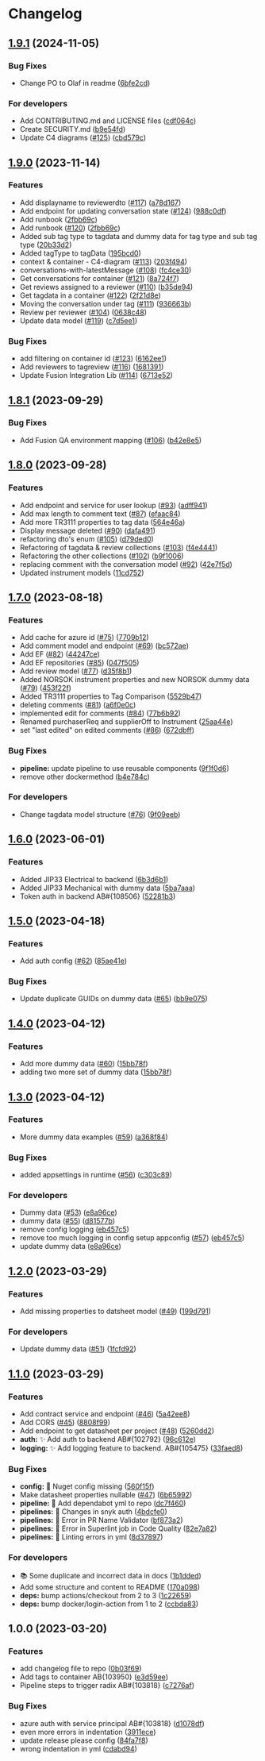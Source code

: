 # Changelog

## [1.9.1](https://github.com/equinor/spinedatasheetapi/compare/v1.9.0...v1.9.1) (2024-11-05)


### Bug Fixes

* Change PO to Olaf in readme ([6bfe2cd](https://github.com/equinor/spinedatasheetapi/commit/6bfe2cd67f844a993a3260fd6fc315ce304ddab8))


### For developers

* Add CONTRIBUTING.md and LICENSE files ([cdf064c](https://github.com/equinor/spinedatasheetapi/commit/cdf064ced2f3bf84993fe2d35814e0a599b34f1a))
* Create SECURITY.md ([b9e54fd](https://github.com/equinor/spinedatasheetapi/commit/b9e54fdb28543c13ccc818eebe172b93ac6f940a))
* Update C4 diagrams ([#125](https://github.com/equinor/spinedatasheetapi/issues/125)) ([cbd579c](https://github.com/equinor/spinedatasheetapi/commit/cbd579ccb99ce311963b0cac3dc462271390362a))

## [1.9.0](https://github.com/equinor/spinedatasheetapi/compare/v1.8.1...v1.9.0) (2023-11-14)


### Features

* Add displayname to reviewerdto ([#117](https://github.com/equinor/spinedatasheetapi/issues/117)) ([a78d167](https://github.com/equinor/spinedatasheetapi/commit/a78d16748587aaf531a83f3995d9e55b3576de88))
* Add endpoint for updating conversation state ([#124](https://github.com/equinor/spinedatasheetapi/issues/124)) ([988c0df](https://github.com/equinor/spinedatasheetapi/commit/988c0df446bec2c7cdb5c061e899fa975b9a0d5e))
* Add runbook ([2fbb69c](https://github.com/equinor/spinedatasheetapi/commit/2fbb69c9c29e98cdd712701a2c606aa87d53406c))
* Add runbook ([#120](https://github.com/equinor/spinedatasheetapi/issues/120)) ([2fbb69c](https://github.com/equinor/spinedatasheetapi/commit/2fbb69c9c29e98cdd712701a2c606aa87d53406c))
* Added sub tag type to tagdata and dummy data for tag type and sub tag type ([20b33d2](https://github.com/equinor/spinedatasheetapi/commit/20b33d20679ca967ca597b9873744ce19d7a206d))
* Added tagType to tagData ([195bcd0](https://github.com/equinor/spinedatasheetapi/commit/195bcd000e11f7d0a19ded6915f3bf6ba194127c))
* context & container - C4-diagram ([#113](https://github.com/equinor/spinedatasheetapi/issues/113)) ([203f494](https://github.com/equinor/spinedatasheetapi/commit/203f4947ce6a71d405a2a7be12a9ea8efb8a8f26))
* conversations-with-latestMessage ([#108](https://github.com/equinor/spinedatasheetapi/issues/108)) ([fc4ce30](https://github.com/equinor/spinedatasheetapi/commit/fc4ce30fd150b7703642962e2c0dca4e78a1a14f))
* Get conversations for container ([#121](https://github.com/equinor/spinedatasheetapi/issues/121)) ([8a724f7](https://github.com/equinor/spinedatasheetapi/commit/8a724f7c95cecbbf2a5b53ee62304fa9a92e072b))
* Get reviews assigned to a reviewer ([#110](https://github.com/equinor/spinedatasheetapi/issues/110)) ([b35de94](https://github.com/equinor/spinedatasheetapi/commit/b35de94d3d85214ddf7b45afedccdb43c4cf7a64))
* Get tagdata in a container ([#122](https://github.com/equinor/spinedatasheetapi/issues/122)) ([2f21d8e](https://github.com/equinor/spinedatasheetapi/commit/2f21d8ec339432c4fc777232641d2dd776048c37))
* Moving the conversation under tag ([#111](https://github.com/equinor/spinedatasheetapi/issues/111)) ([936663b](https://github.com/equinor/spinedatasheetapi/commit/936663b1984f4f456ab0c45fb4ad77b55d3516c5))
* Review per reviewer ([#104](https://github.com/equinor/spinedatasheetapi/issues/104)) ([0638c48](https://github.com/equinor/spinedatasheetapi/commit/0638c48c51b2796b7b1afe2398dc5366fad87852))
* Update data model ([#119](https://github.com/equinor/spinedatasheetapi/issues/119)) ([c7d5ee1](https://github.com/equinor/spinedatasheetapi/commit/c7d5ee150b0a9792f960b29b5501a623c9592597))


### Bug Fixes

* add filtering on container id ([#123](https://github.com/equinor/spinedatasheetapi/issues/123)) ([6162ee1](https://github.com/equinor/spinedatasheetapi/commit/6162ee16d25639eab7b669874be1e62ebf7eb908))
* Add reviewers to tagreview ([#116](https://github.com/equinor/spinedatasheetapi/issues/116)) ([1681391](https://github.com/equinor/spinedatasheetapi/commit/16813914f1f0ad34e3f101e13ef2dfc9ae47575b))
* Update Fusion Integration Lib ([#114](https://github.com/equinor/spinedatasheetapi/issues/114)) ([6713e52](https://github.com/equinor/spinedatasheetapi/commit/6713e527bc18d563431f936ea5f3c855aabca6fc))

## [1.8.1](https://github.com/equinor/spinedatasheetapi/compare/v1.8.0...v1.8.1) (2023-09-29)


### Bug Fixes

* Add Fusion QA environment mapping ([#106](https://github.com/equinor/spinedatasheetapi/issues/106)) ([b42e8e5](https://github.com/equinor/spinedatasheetapi/commit/b42e8e500817921196c8b561249d99f583fd29e9))

## [1.8.0](https://github.com/equinor/spinedatasheetapi/compare/v1.7.0...v1.8.0) (2023-09-28)


### Features

* Add endpoint and service for user lookup ([#93](https://github.com/equinor/spinedatasheetapi/issues/93)) ([adff941](https://github.com/equinor/spinedatasheetapi/commit/adff94173e3532ac0f4fb13d1eb045d17accddfd))
* Add max length to comment text ([#87](https://github.com/equinor/spinedatasheetapi/issues/87)) ([efaac84](https://github.com/equinor/spinedatasheetapi/commit/efaac8457d475215621c12a8922652f4bcab9235))
* Add more TR3111 properties to tag data ([564e46a](https://github.com/equinor/spinedatasheetapi/commit/564e46a581627a4457209943b1279c21a040a2cc))
* Display message deleted ([#90](https://github.com/equinor/spinedatasheetapi/issues/90)) ([dafa491](https://github.com/equinor/spinedatasheetapi/commit/dafa491cf07471a58745441ea641a4484561ac14))
* refactoring dto's enum ([#105](https://github.com/equinor/spinedatasheetapi/issues/105)) ([d79ded0](https://github.com/equinor/spinedatasheetapi/commit/d79ded09b02174d38410c309839c8da36dfa86b4))
* Refactoring of tagdata & review collections ([#103](https://github.com/equinor/spinedatasheetapi/issues/103)) ([f4e4441](https://github.com/equinor/spinedatasheetapi/commit/f4e4441d7763fc46330f9b37e104e3b0bd511c65))
* Refactoring the other collections ([#102](https://github.com/equinor/spinedatasheetapi/issues/102)) ([b9f1006](https://github.com/equinor/spinedatasheetapi/commit/b9f1006e379562cdef2c8124fd4ec298883e6626))
* replacing comment with the conversation model ([#92](https://github.com/equinor/spinedatasheetapi/issues/92)) ([42e7f5d](https://github.com/equinor/spinedatasheetapi/commit/42e7f5d09cfe3ad3de9789ad50e1924d26a6aa50))
* Updated instrument models ([11cd752](https://github.com/equinor/spinedatasheetapi/commit/11cd752ad5e516bf8a4e99bdb05b9bdb33bea6c3))

## [1.7.0](https://github.com/equinor/spinedatasheetapi/compare/v1.6.0...v1.7.0) (2023-08-18)


### Features

* Add cache for azure id ([#75](https://github.com/equinor/spinedatasheetapi/issues/75)) ([7709b12](https://github.com/equinor/spinedatasheetapi/commit/7709b128417a5bf2e8460e9db9fbafc942255e94))
* Add comment model and endpoint ([#69](https://github.com/equinor/spinedatasheetapi/issues/69)) ([bc572ae](https://github.com/equinor/spinedatasheetapi/commit/bc572ae1ccda896cacb7a732b69478cd4a3d53f2))
* Add EF ([#82](https://github.com/equinor/spinedatasheetapi/issues/82)) ([44247ce](https://github.com/equinor/spinedatasheetapi/commit/44247cebf6bc4d83d28c8634a9e1a0cf339b4dfa))
* Add EF repositories ([#85](https://github.com/equinor/spinedatasheetapi/issues/85)) ([047f505](https://github.com/equinor/spinedatasheetapi/commit/047f505f47508bdbc025b9e8f759a35fc583329b))
* Add review model ([#77](https://github.com/equinor/spinedatasheetapi/issues/77)) ([d35f8b1](https://github.com/equinor/spinedatasheetapi/commit/d35f8b1cf0d0c838728d4b00ae52dfd443cb3f2b))
* Added NORSOK instrument properties and new NORSOK dummy data ([#79](https://github.com/equinor/spinedatasheetapi/issues/79)) ([453f22f](https://github.com/equinor/spinedatasheetapi/commit/453f22f9f8322be2b56b876e7a6ee18e1d6f6583))
* Added TR3111 properties to Tag Comparison ([5529b47](https://github.com/equinor/spinedatasheetapi/commit/5529b47dc6f81c3f397260e5a5540ffee6ad90b2))
* deleting comments ([#81](https://github.com/equinor/spinedatasheetapi/issues/81)) ([a6f0e0c](https://github.com/equinor/spinedatasheetapi/commit/a6f0e0cc0e5d43f53570c37ae1a35399a1e48d97))
* implemented edit for comments ([#84](https://github.com/equinor/spinedatasheetapi/issues/84)) ([77b6b92](https://github.com/equinor/spinedatasheetapi/commit/77b6b92dea70d29c881bf7943ba81c7c983f7fd6))
* Renamed purchaserReq and supplierOff to Instrument ([25aa44e](https://github.com/equinor/spinedatasheetapi/commit/25aa44ed13caf3d8e1c3a4fa2ba5dc904001b898))
* set "last edited" on edited comments ([#86](https://github.com/equinor/spinedatasheetapi/issues/86)) ([672dbff](https://github.com/equinor/spinedatasheetapi/commit/672dbff32079a836821cd4c346469bcf672dee1d))


### Bug Fixes

* **pipeline:** update pipeline to use reusable components ([9f1f0d6](https://github.com/equinor/spinedatasheetapi/commit/9f1f0d608cf35eebc143d646ae5bd895883774fb))
* remove other dockermethod ([b4e784c](https://github.com/equinor/spinedatasheetapi/commit/b4e784c57206c8f69e926e3372e7cf3d1d7b35b9))


### For developers

* Change tagdata model structure ([#76](https://github.com/equinor/spinedatasheetapi/issues/76)) ([9f09eeb](https://github.com/equinor/spinedatasheetapi/commit/9f09eeb0d377f0a99c2610a390065a71b9c42eed))

## [1.6.0](https://github.com/equinor/spinedatasheetapi/compare/v1.5.0...v1.6.0) (2023-06-01)


### Features

* Added JIP33 Electrical to backend ([6b3d6b1](https://github.com/equinor/spinedatasheetapi/commit/6b3d6b1fbcb7d93fd8661477736bd90c88368ad0))
* Added JIP33 Mechanical with dummy data ([5ba7aaa](https://github.com/equinor/spinedatasheetapi/commit/5ba7aaa6bb7435eaa9933e5a692398ad478eeec7))
* Token auth in backend AB#{108506} ([52281b3](https://github.com/equinor/spinedatasheetapi/commit/52281b3902df1d139fb1d148b685566b22e32436))

## [1.5.0](https://github.com/equinor/spinedatasheetapi/compare/v1.4.0...v1.5.0) (2023-04-18)


### Features

* Add auth config ([#62](https://github.com/equinor/spinedatasheetapi/issues/62)) ([85ae41e](https://github.com/equinor/spinedatasheetapi/commit/85ae41e24748ebcb8d53563a6731003ab9d798dc))


### Bug Fixes

* Update duplicate GUIDs on dummy data ([#65](https://github.com/equinor/spinedatasheetapi/issues/65)) ([bb9e075](https://github.com/equinor/spinedatasheetapi/commit/bb9e0759e283786a82c1760809ca395096985493))

## [1.4.0](https://github.com/equinor/spinedatasheetapi/compare/v1.3.0...v1.4.0) (2023-04-12)


### Features

* Add more dummy data ([#60](https://github.com/equinor/spinedatasheetapi/issues/60)) ([15bb78f](https://github.com/equinor/spinedatasheetapi/commit/15bb78fd91594faec70ab7cad4ee473e87d6e0f1))
* adding two more set of dummy data ([15bb78f](https://github.com/equinor/spinedatasheetapi/commit/15bb78fd91594faec70ab7cad4ee473e87d6e0f1))

## [1.3.0](https://github.com/equinor/spinedatasheetapi/compare/v1.2.0...v1.3.0) (2023-04-12)


### Features

* More dummy data examples ([#59](https://github.com/equinor/spinedatasheetapi/issues/59)) ([a368f84](https://github.com/equinor/spinedatasheetapi/commit/a368f84965c824144df93a4aa9b403ce46b62089))


### Bug Fixes

* added appsettings in runtime ([#56](https://github.com/equinor/spinedatasheetapi/issues/56)) ([c303c89](https://github.com/equinor/spinedatasheetapi/commit/c303c896cf85848d9c7b2676d4d2b8376e46a5c1))


### For developers

* Dummy data ([#53](https://github.com/equinor/spinedatasheetapi/issues/53)) ([e8a96ce](https://github.com/equinor/spinedatasheetapi/commit/e8a96ce7c4f153277ae44896bec9a59438da2205))
* dummy data ([#55](https://github.com/equinor/spinedatasheetapi/issues/55)) ([d81577b](https://github.com/equinor/spinedatasheetapi/commit/d81577b387237197e16ed8e48cdbcfaa23e8e9f0))
* remove config logging ([eb457c5](https://github.com/equinor/spinedatasheetapi/commit/eb457c52e67948446c75ead006f72f3a3a128e2b))
* remove too much logging in config setup appconfig ([#57](https://github.com/equinor/spinedatasheetapi/issues/57)) ([eb457c5](https://github.com/equinor/spinedatasheetapi/commit/eb457c52e67948446c75ead006f72f3a3a128e2b))
* update dummy data ([e8a96ce](https://github.com/equinor/spinedatasheetapi/commit/e8a96ce7c4f153277ae44896bec9a59438da2205))

## [1.2.0](https://github.com/equinor/spinedatasheetapi/compare/v1.1.0...v1.2.0) (2023-03-29)


### Features

* Add missing properties to datsheet model ([#49](https://github.com/equinor/spinedatasheetapi/issues/49)) ([199d791](https://github.com/equinor/spinedatasheetapi/commit/199d7914914cd79751ab85784062a375f9c15ec7))


### For developers

* Update dummy data ([#51](https://github.com/equinor/spinedatasheetapi/issues/51)) ([1fcfd92](https://github.com/equinor/spinedatasheetapi/commit/1fcfd927fdf6876f56dfeefabc64e7c7ae0e917a))

## [1.1.0](https://github.com/equinor/spinedatasheetapi/compare/v1.0.0...v1.1.0) (2023-03-29)


### Features

* Add contract service and endpoint ([#46](https://github.com/equinor/spinedatasheetapi/issues/46)) ([5a42ee8](https://github.com/equinor/spinedatasheetapi/commit/5a42ee8cc6ac64e2b01b3f604547ea35a21b966a))
* Add CORS ([#45](https://github.com/equinor/spinedatasheetapi/issues/45)) ([8808f99](https://github.com/equinor/spinedatasheetapi/commit/8808f99e5bd1c65ea03e2dd632cff8cd7e123e0a))
* Add endpoint to get datasheet per project ([#48](https://github.com/equinor/spinedatasheetapi/issues/48)) ([5260dd2](https://github.com/equinor/spinedatasheetapi/commit/5260dd22fad69087750b53baf670542bc1e72946))
* **auth:** ✨ Add auth to backend AB#{102792} ([96c612e](https://github.com/equinor/spinedatasheetapi/commit/96c612e02dd867fc564516ad9a3185295309f816))
* **logging:** ✨ Add logging feature to backend. AB#{105475} ([33faed8](https://github.com/equinor/spinedatasheetapi/commit/33faed891b5ca997253feff1a075d4fec55fff6b))


### Bug Fixes

* **config:** 🐛 Nuget config missing ([560f15f](https://github.com/equinor/spinedatasheetapi/commit/560f15fc31d6c2b2bae28e4b0a1f562ab19ba4bf))
* Make datasheet properties nullable ([#47](https://github.com/equinor/spinedatasheetapi/issues/47)) ([6b65992](https://github.com/equinor/spinedatasheetapi/commit/6b659926e8db60abf3f25f80c8f33c5287d6ed3e))
* **pipeline:** 🐛 Add dependabot yml to repo ([dc7f460](https://github.com/equinor/spinedatasheetapi/commit/dc7f460ef65c87e980b8873524c2ed04661829c5))
* **pipelines:** 🐛 Changes in snyk auth ([4bdcfe0](https://github.com/equinor/spinedatasheetapi/commit/4bdcfe0251c32d20db0634b172ace346b971d1c4))
* **pipelines:** 🐛 Error in PR Name Validator ([bf873a2](https://github.com/equinor/spinedatasheetapi/commit/bf873a252836f6996fe16a89826c726ee7ff52ce))
* **pipelines:** 🐛 Error in Superlint job in Code Quality ([82e7a82](https://github.com/equinor/spinedatasheetapi/commit/82e7a82b763a0f566e8f5206746307117a24051a))
* **pipelines:** 🐛 Linting errors in yml ([8d37897](https://github.com/equinor/spinedatasheetapi/commit/8d3789738faa7748906647d7c19c98557e775a8a))


### For developers

* 📚 Some duplicate and incorrect data in docs ([1b1dded](https://github.com/equinor/spinedatasheetapi/commit/1b1dded589ffb260c9f8cadf3447b3f436400ab4))
* Add some structure and content to README ([170a098](https://github.com/equinor/spinedatasheetapi/commit/170a0983740f41c5bab711cb859b2dadde783dbb))
* **deps:** bump actions/checkout from 2 to 3 ([1c22659](https://github.com/equinor/spinedatasheetapi/commit/1c22659cd2e3bfd911dad06bce6607399d45fc74))
* **deps:** bump docker/login-action from 1 to 2 ([ccbda83](https://github.com/equinor/spinedatasheetapi/commit/ccbda8363888a67c3aa70c351294eda27bb2856a))

## 1.0.0 (2023-03-20)


### Features

* add changelog file to repo ([0b03f69](https://github.com/equinor/spinedatasheetapi/commit/0b03f698f92bffe32221f6bf97f56b1413a0a209))
* Add tags to container AB{103950} ([e3d59ee](https://github.com/equinor/spinedatasheetapi/commit/e3d59ee75ec1a44680cc7ba88a1512e428fdd8dc))
* Pipeline steps to trigger radix AB#{103818} ([c7276af](https://github.com/equinor/spinedatasheetapi/commit/c7276af91a6733c7ad8572a7d8ef910d766cbb76))


### Bug Fixes

* azure auth with service principal AB#{103818} ([d1078df](https://github.com/equinor/spinedatasheetapi/commit/d1078dfff3e792a8373c9e44324c478ef13be31d))
* even more errors in indentation ([3911ece](https://github.com/equinor/spinedatasheetapi/commit/3911ece2f6f3acac0d829cb6ec93056b67117486))
* update release please config ([84fa7f8](https://github.com/equinor/spinedatasheetapi/commit/84fa7f83d18f80a1ab0433fd593627c07e6be9f2))
* wrong indentation in yml ([cdabd94](https://github.com/equinor/spinedatasheetapi/commit/cdabd946975f8df8b4ce255ceb908cd4fe2eda52))
